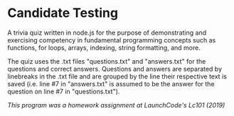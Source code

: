 # Candidate Testing

A trivia quiz written in node.js for the purpose of demonstrating and exercising competency in fundamental programming concepts such as functions, for loops, arrays, indexing, string formatting, and more. 

The quiz uses the .txt files "questions.txt" and "answers.txt" for the questions and correct answers. Questions and answers are separated by linebreaks in the .txt file and are grouped by the line their respective text is saved (i.e. line #7 in "answers.txt" is assumed to be the answer for the question on line #7 in "questions.txt").

*This program was a homework assignment at LaunchCode's Lc101 (2019)*
